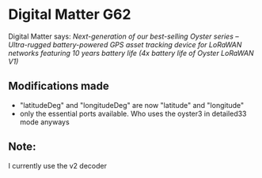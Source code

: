 # Digital Matter G62

Digital Matter says: _Next-generation of our best-selling Oyster series – Ultra-rugged battery-powered GPS asset tracking device for LoRaWAN networks featuring 10 years battery life (4x battery life of Oyster LoRaWAN V1)_

## Modifications made

- "latitudeDeg" and "longitudeDeg" are now "latitude" and "longitude"
- only the essential ports available. Who uses the oyster3 in detailed33 mode anyways

## Note:

I currently use the v2 decoder
